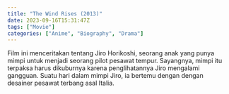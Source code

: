 ```yaml
---
title: "The Wind Rises (2013)"
date: 2023-09-16T15:31:47Z
tags: ["Movie"]
categories: ["Anime", "Biography", "Drama"]
---
```


Film ini menceritakan tentang Jiro Horikoshi, seorang anak yang punya mimpi untuk menjadi seorang pilot pesawat tempur. Sayangnya, mimpi itu terpaksa harus dikuburnya karena penglihatannya Jiro mengalami gangguan. Suatu hari dalam mimpi Jiro, ia bertemu dengan dengan desainer pesawat terbang asal Italia.

  <mux-player stream-type="on-demand"
  src="https://kp3d-my.sharepoint.com/personal/ryoo_kp3d_onmicrosoft_com/_layouts/15/download.aspx?share=EXOZJNR6KQ1Kr2RRqeeVwqIBuzYVKZTln-Y5WkAc7DXltQ" metadata-video-title="The Wind Rises (2013)" prefer-playback="mse" controls>
  </mux-player>
  
  
  <script src="https://cdn.jsdelivr.net/npm/@mux/mux-player"></script>
  
   <script id="36gwCyOFX67GjNuvdJnT02bDysvL4zxCClXdYD02FBQv00" type="application/ld+json">
 {
  "@context": "https://schema.org/",
  "@type": "VideoObject",
  "name": "The Wind Rises (2013)",
  "contentUrl": "https://stream.mux.com/36gwCyOFX67GjNuvdJnT02bDysvL4zxCClXdYD02FBQv00.m3u8",
  "thumbnailUrl": "https://www.themoviedb.org/t/p/original/9XFsYX191hAYBWO4Pwf0fCNAaWh.jpg?width=314&fit_mode=preserve&time=25",
  "uploadDate": "2023-09-16T15:31:47Z",
}

</script>